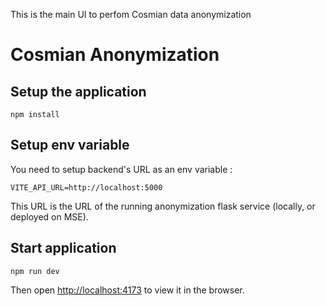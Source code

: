 This is the main UI to perfom Cosmian data anonymization

# Cosmian Anonymization

## Setup the application

```
npm install
```

## Setup env variable

You need to setup backend's URL as an env variable :

```
VITE_API_URL=http://localhost:5000
```
This URL is the URL of the running anonymization flask service (locally, or deployed on MSE).

## Start application

```
npm run dev
```

Then open [http://localhost:4173](http://localhost:4173) to view it in the browser.
